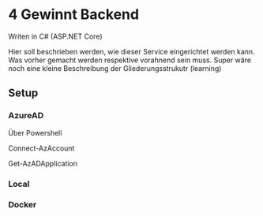 # 4 Gewinnt Backend

Writen in C# (ASP.NET Core)

Hier soll beschrieben werden, wie dieser Service eingerichtet werden kann.
Was vorher gemacht werden respektive vorahnend sein muss.
Super wäre noch eine kleine Beschreibung der Gliederungsstrukutr (learning)

## Setup

### AzureAD

Über Powershell


Connect-AzAccount

Get-AzADApplication

### Local
### Docker